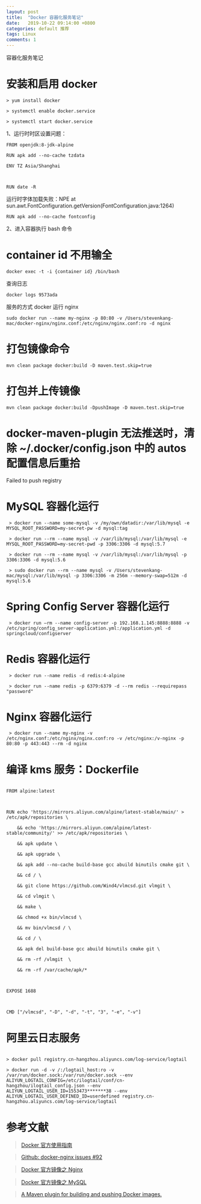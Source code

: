 ```yaml
---
layout: post
title:  "Docker 容器化服务笔记"
date:   2019-10-22 09:14:00 +0800
categories: default 推荐
tags: Linux
comments: 1
---
```


容器化服务笔记



# 安装和启用 docker
```
> yum install docker

> systemctl enable docker.service

> systemctl start docker.service
```


1、运行时时区设置问题：
```
FROM openjdk:8-jdk-alpine

RUN apk add --no-cache tzdata

ENV TZ Asia/Shanghai



RUN date -R
```


运行时字体加载失败：NPE at sun.awt.FontConfiguration.getVersion(FontConfiguration.java:1264)
```
RUN apk add --no-cache fontconfig

```



2、进入容器执行 bash 命令

# container id 不用输全
```
docker exec -t -i {container id} /bin/bash
```


查询日志
```
docker logs 9573ada
```


服务的方式 docker 运行 nginx
```
sudo docker run --name my-nginx -p 80:80 -v /Users/stevenkang-mac/docker-nginx/nginx.conf:/etc/nginx/nginx.conf:ro -d nginx
```


# 打包镜像命令
```
mvn clean package docker:build -D maven.test.skip=true
```


# 打包并上传镜像
```
mvn clean package docker:build -DpushImage -D maven.test.skip=true
```


# docker-maven-plugin 无法推送时，清除 ~/.docker/config.json 中的 autos 配置信息后重拾

Failed to push registry



# MySQL 容器化运行
```
 > docker run --name some-mysql -v /my/own/datadir:/var/lib/mysql -e MYSQL_ROOT_PASSWORD=my-secret-pw -d mysql:tag

 > docker run --rm --name mysql -v /var/lib/mysql:/var/lib/mysql -e MYSQL_ROOT_PASSWORD=my-secret-pwd -p 3306:3306 -d mysql:5.7

 > docker run --rm --name mysql -v /var/lib/mysql:/var/lib/mysql -p 3306:3306 -d mysql:5.6

 > sudo docker run --rm --name mysql -v /Users/stevenkang-mac/mysql:/var/lib/mysql -p 3306:3306 -m 256m --memory-swap=512m -d mysql:5.6
```


# Spring Config Server 容器化运行
```
 > docker run —rm --name config-server -p 192.168.1.145:8888:8888 -v /etc/spring/config_server-application.yml:/application.yml -d springcloud/configserver
```


# Redis 容器化运行
```
 > docker run --name redis -d redis:4-alpine

 > docker run --name redis -p 6379:6379 -d --rm redis --requirepass "password"
```


# Nginx 容器化运行
```
 > docker run --name my-nginx -v /etc/nginx.conf:/etc/nginx/nginx.conf:ro -v /etc/nginx:/v-nginx -p 80:80 -p 443:443 --rm -d nginx
```


# 编译 kms 服务：Dockerfile

```

FROM alpine:latest



RUN echo 'https://mirrors.aliyun.com/alpine/latest-stable/main/' > /etc/apk/repositories \

    && echo 'https://mirrors.aliyun.com/alpine/latest-stable/community/' >> /etc/apk/repositories \

    && apk update \

    && apk upgrade \

    && apk add --no-cache build-base gcc abuild binutils cmake git \

    && cd / \

    && git clone https://github.com/Wind4/vlmcsd.git vlmgit \

    && cd vlmgit \

    && make \

    && chmod +x bin/vlmcsd \

    && mv bin/vlmcsd / \

    && cd / \

    && apk del build-base gcc abuild binutils cmake git \

    && rm -rf /vlmgit  \

    && rm -rf /var/cache/apk/*



EXPOSE 1688



CMD ["/vlmcsd", "-D", "-d", "-t", "3", "-e", "-v"]

```



# 阿里云日志服务

```

> docker pull registry.cn-hangzhou.aliyuncs.com/log-service/logtail

> docker run -d -v /:/logtail_host:ro -v /var/run/docker.sock:/var/run/docker.sock --env ALIYUN_LOGTAIL_CONFIG=/etc/ilogtail/conf/cn-hangzhou/ilogtail_config.json --env ALIYUN_LOGTAIL_USER_ID=1553473*******38 --env ALIYUN_LOGTAIL_USER_DEFINED_ID=userdefined registry.cn-hangzhou.aliyuncs.com/log-service/logtail 

```



# 参考文献

 > [Docker 官方使用指南](https://docs.docker.com/get-started/)

 > [Github: docker-nginx issues #92](https://github.com/nginxinc/docker-nginx/issues/92#issuecomment-224974379)

 > [Docker 官方镜像之 Nginx](https://hub.docker.com/_/nginx)

 > [Docker 官方镜像之 MySQL](https://hub.docker.com/_/mysql)

 > [A Maven plugin for building and pushing Docker images.](https://github.com/spotify/docker-maven-plugin)